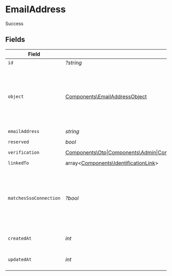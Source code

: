 # EmailAddress

Success


## Fields

| Field                                                                                                                                                  | Type                                                                                                                                                   | Required                                                                                                                                               | Description                                                                                                                                            |
| ------------------------------------------------------------------------------------------------------------------------------------------------------ | ------------------------------------------------------------------------------------------------------------------------------------------------------ | ------------------------------------------------------------------------------------------------------------------------------------------------------ | ------------------------------------------------------------------------------------------------------------------------------------------------------ |
| `id`                                                                                                                                                   | *?string*                                                                                                                                              | :heavy_minus_sign:                                                                                                                                     | N/A                                                                                                                                                    |
| `object`                                                                                                                                               | [Components\EmailAddressObject](../../Models/Components/EmailAddressObject.md)                                                                         | :heavy_check_mark:                                                                                                                                     | String representing the object's type. Objects of the same type share the same value.<br/>                                                             |
| `emailAddress`                                                                                                                                         | *string*                                                                                                                                               | :heavy_check_mark:                                                                                                                                     | N/A                                                                                                                                                    |
| `reserved`                                                                                                                                             | *bool*                                                                                                                                                 | :heavy_check_mark:                                                                                                                                     | N/A                                                                                                                                                    |
| `verification`                                                                                                                                         | [Components\Otp\|Components\Admin\|Components\FromOAuth\|Components\Ticket\|Components\Saml\|Components\EmailLink](../../Models/Components/Verification.md) | :heavy_check_mark:                                                                                                                                     | N/A                                                                                                                                                    |
| `linkedTo`                                                                                                                                             | array<[Components\IdentificationLink](../../Models/Components/IdentificationLink.md)>                                                                  | :heavy_check_mark:                                                                                                                                     | N/A                                                                                                                                                    |
| `matchesSsoConnection`                                                                                                                                 | *?bool*                                                                                                                                                | :heavy_minus_sign:                                                                                                                                     | Indicates whether this email address domain matches an active enterprise connection.<br/>                                                              |
| `createdAt`                                                                                                                                            | *int*                                                                                                                                                  | :heavy_check_mark:                                                                                                                                     | Unix timestamp of creation<br/>                                                                                                                        |
| `updatedAt`                                                                                                                                            | *int*                                                                                                                                                  | :heavy_check_mark:                                                                                                                                     | Unix timestamp of creation<br/>                                                                                                                        |